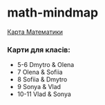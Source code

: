 # math-mindmap
 [Карта Математики](https://heletrix.github.io/math-mindmap/)

### Карти для класів:
- 5-6 Dmytro & Olena
- 7 Olena & Sofiia
- 8 Sofiia & Dmytro
- 9 Sonya & Vlad
- 10-11 Vlad & Sonya
